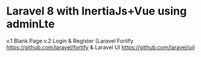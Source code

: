 # Laravel 8 with InertiaJs+Vue using adminLte

v.1 Blank Page
v.2 Login & Register (Laravel Fortify https://github.com/laravel/fortify & Laravel UI https://github.com/laravel/ui) 
